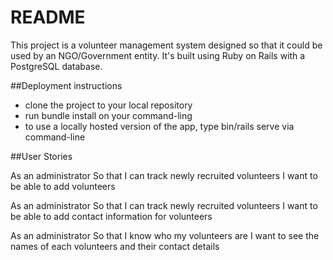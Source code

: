 # README

This project is a volunteer management system designed so that it could be used by an NGO/Government entity. It's built using Ruby on Rails with a PostgreSQL database.

##Deployment instructions

* clone the project to your local repository
* run bundle install on your command-ling
* to use a locally hosted version of the app, type bin/rails serve via command-line

##User Stories

As an administrator
So that I can track newly recruited volunteers
I want to be able to add volunteers

As an administrator
So that I can track newly recruited volunteers
I want to be able to add contact information for volunteers

As an administrator
So that I know who my volunteers are
I want to see the names of each volunteers and their contact details
